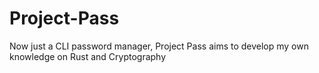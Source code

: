 # Project-Pass
Now just a CLI password manager, Project Pass aims to develop my own knowledge on Rust and Cryptography
